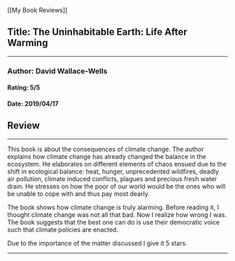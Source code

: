 [[My Book Reviews]]

 
 ## Title: The Uninhabitable Earth: Life After Warming
 ---
 ### Author: David Wallace-Wells
 #### Rating: 5/5
 #### Date: 2019/04/17


 ## Review
 ---
 This book is about the consequences of climate change. The author explains how climate change has already changed the balance in the ecosystem. He elaborates on different elements of chaos ensued due to the shift in ecological balance: heat, hunger, unprecedented wildfires, deadly air pollution, climate induced conflicts, plagues and precious fresh water drain. He stresses on how the poor of our world would be the ones who will be unable to cope with and thus pay most dearly.  
  
The book shows how climate change is truly alarming. Before reading it, I thought climate change was not all that bad. Now I realize how wrong I was. The book suggests that the best one can do is use their democratic voice such that climate policies are enacted.   
  
Due to the importance of the matter discussed I give it 5 stars.



 ---
 